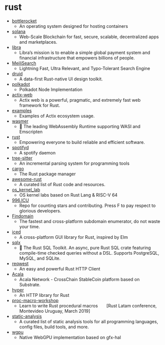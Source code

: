 # rust
- [bottlerocket](https://github.com/bottlerocket-os/bottlerocket)
  - An operating system designed for hosting containers
- [solana](https://github.com/solana-labs/solana)
  - Web-Scale Blockchain for fast, secure, scalable, decentralized apps and marketplaces.
- [libra](https://github.com/libra/libra)
  - Libra’s mission is to enable a simple global payment system and financial infrastructure that empowers billions of people.
- [MeiliSearch](https://github.com/meilisearch/MeiliSearch)
  - Lightning Fast, Ultra Relevant, and Typo-Tolerant Search Engine
- [druid](https://github.com/linebender/druid)
  - A data-first Rust-native UI design toolkit.
- [polkadot](https://github.com/paritytech/polkadot)
  - Polkadot Node Implementation
- [actix-web](https://github.com/actix/actix-web)
  - Actix web is a powerful, pragmatic, and extremely fast web framework for Rust.
- [examples](https://github.com/actix/examples)
  - Examples of Actix ecosystem usage.
- [wasmer](https://github.com/wasmerio/wasmer)
  - 🚀 The leading WebAssembly Runtime supporting WASI and Emscripten
- [rust](https://github.com/rust-lang/rust)
  - Empowering everyone to build reliable and efficient software.
- [spotifyd](https://github.com/Spotifyd/spotifyd)
  - A spotify daemon
- [tree-sitter](https://github.com/tree-sitter/tree-sitter)
  - An incremental parsing system for programming tools
- [cargo](https://github.com/rust-lang/cargo)
  - The Rust package manager
- [awesome-rust](https://github.com/rust-unofficial/awesome-rust)
  - A curated list of Rust code and resources.
- [os_kernel_lab](https://github.com/chyyuu/os_kernel_lab)
  - OS kernel labs based on Rust Lang & RISC-V 64
- [996.ICU](https://github.com/996icu/996.ICU)
  - Repo for counting stars and contributing. Press F to pay respect to glorious developers.
- [Findomain](https://github.com/Findomain/Findomain)
  - The fastest and cross-platform subdomain enumerator, do not waste your time.
- [iced](https://github.com/hecrj/iced)
  - A cross-platform GUI library for Rust, inspired by Elm
- [sqlx](https://github.com/launchbadge/sqlx)
  - 🧰 The Rust SQL Toolkit. An async, pure Rust SQL crate featuring compile-time checked queries without a DSL. Supports PostgreSQL, MySQL, and SQLite.
- [reqwest](https://github.com/seanmonstar/reqwest)
  - An easy and powerful Rust HTTP Client
- [Acala](https://github.com/AcalaNetwork/Acala)
  - Acala Network - CrossChain StableCoin platform based on Substrate.
- [hyper](https://github.com/hyperium/hyper)
  - An HTTP library for Rust
- [proc-macro-workshop](https://github.com/dtolnay/proc-macro-workshop)
  - Learn to write Rust procedural macros  [Rust Latam conference, Montevideo Uruguay, March 2019]
- [static-analysis](https://github.com/analysis-tools-dev/static-analysis)
  - A curated list of static analysis tools for all programming languages, config files, build tools, and more.
- [wgpu](https://github.com/gfx-rs/wgpu)
  - Native WebGPU implementation based on gfx-hal
